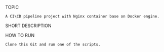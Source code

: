 
TOPIC

    A CI\CD pipeline project with Nginx container base on Docker engine.

SHORT DESCRIPTION

    

	
HOW TO RUN
	
    Clone this Git and run one of the scripts.
